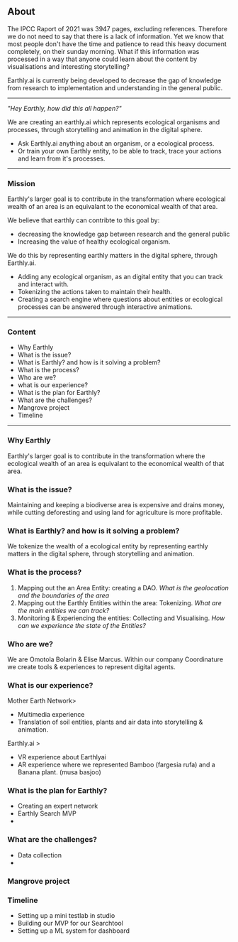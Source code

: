 ## About

The IPCC Raport of 2021 was 3947 pages, excluding references. Therefore we do not need to say that there is a lack of information. Yet we know that most people don't have the time and patience to read this heavy document completely, on their sunday morning. What if this information was processed in a way that anyone could learn about the content by visualisations and interesting storytelling?

Earthly.ai is currently being developed to decrease the gap of knowledge from research to implementation and understanding in the general public.

---


_"Hey Earthly, how did this all happen?"_

We are creating an earthly.ai which represents ecological organisms and processes, through storytelling and animation in the digital sphere.

- Ask Earthly.ai anything about an organism, or a ecological process.
- Or train your own Earthly entity, to be able to track, trace your actions and learn from it's processes.


---

### Mission
Earthly's larger goal is to contribute in the transformation where ecological wealth of an area is an equivalant to the economical wealth of that area.

We believe that earthly can contribte to this goal by:

- decreasing the knowledge gap between research and the general public
- Increasing the value of healthy ecological organism.
            
We do this by representing earthly matters in the digital sphere, through Earthly.ai.

- Adding any ecological organism, as an digital entity that you can track and interact with.
- Tokenizing the actions taken to maintain their health.
- Creating a search engine where questions about entities or ecological processes can be answered through interactive animations.

---
### Content
- Why Earthly
- What is the issue?
- What is Earthly? and how is it solving a problem?
- What is the process?
- Who are we?
- what is our experience?
- What is the plan for Earthly?
- What are the challenges?
- Mangrove project
- Timeline
---
### Why Earthly
Earthly's larger goal is to contribute in the transformation where the ecological wealth of an area is equivalant to the economical wealth of that area.

### What is the issue?
Maintaining and keeping a biodiverse area is expensive and drains money, while cutting deforesting and using land for agriculture is more profitable.

### What is Earthly? and how is it solving a problem?
We tokenize the wealth of a ecological entity by representing earthly matters in the digital sphere, through storytelling and animation.

### What is the process?
1. Mapping out the an Area Entity: creating a DAO. *What is the geolocation and the boundaries of the area*
2. Mapping out the Earthly Entities within the area: Tokenizing. *What are the main entities we can track?*
3. Monitoring & Experiencing the entities: Collecting and Visualising. *How can we experience the state of the Entities?*

### Who are we?
We are Omotola Bolarin & Elise Marcus.
Within our company Coordinature we create tools & experiences to represent digital agents.

### What is our experience?
Mother Earth Network>
- Multimedia experience
- Translation of soil entities, plants and air data into storytelling & animation.

Earthly.ai >
- VR experience about Earthlyai
- AR experience where we represented Bamboo (fargesia rufa) and a Banana plant. (musa basjoo)

### What is the plan for Earthly?
- Creating an expert network
- Earthly Search MVP
- 


### What are the challenges?
- Data collection
- 

### Mangrove project
### Timeline
- Setting up a mini testlab in studio
- Building our MVP for our Searchtool
- Setting up a ML system for dashboard


